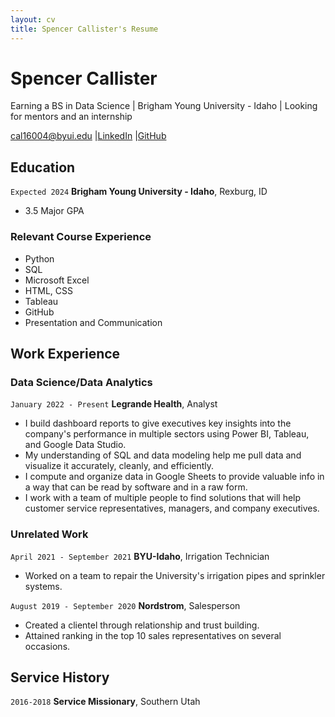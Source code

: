 ```yaml
---
layout: cv
title: Spencer Callister's Resume
---
```

# Spencer Callister
Earning a BS in Data Science | Brigham Young University - Idaho | Looking for mentors and an internship

<div id="webaddress">
<a href="cal16004@byui.edu">cal16004@byui.edu</a>
|<a href="https://www.linkedin.com/in/spencercallister">LinkedIn</a>
|<a href="https://github.com/spencercallister">GitHub</a>
</div>

<!-- https://www.monique.tech/the-art-of-markdown -->

## Education

`Expected 2024`
__Brigham Young University - Idaho__, Rexburg, ID

- 3.5 Major GPA

### Relevant Course Experience
- Python
- SQL
- Microsoft Excel
- HTML, CSS
- Tableau
- GitHub
- Presentation and Communication

## Work Experience

### Data Science/Data Analytics

`January 2022 - Present`
__Legrande Health__, Analyst

- I build dashboard reports to give executives key insights into the company's performance in multiple sectors using Power BI, Tableau, and Google Data Studio. 
- My understanding of SQL and data modeling help me pull data and visualize it accurately, cleanly, and efficiently. 
- I compute and organize data in Google Sheets to provide valuable info in a way that can be read by software and in a raw form.
- I work with a team of multiple people to find solutions that will help customer service representatives, managers, and company executives.

### Unrelated Work

`April 2021 - September 2021`
__BYU-Idaho__, Irrigation Technician
- Worked on a team to repair the University's irrigation pipes and sprinkler systems.

`August 2019 - September 2020`
__Nordstrom__, Salesperson
- Created a clientel through relationship and trust building.
- Attained ranking in the top 10 sales representatives on several occasions.

## Service History

`2016-2018`
__Service Missionary__, Southern Utah



<!-- ### Footer

Last updated: May 2013 -->


